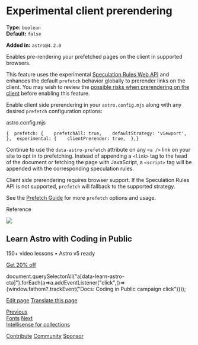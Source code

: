 Experimental client prerendering
================================

**Type:** `boolean`  
**Default:** `false`  

**Added in:** `astro@4.2.0`

Enables pre-rendering your prefetched pages on the client in supported browsers.

This feature uses the experimental [Speculation Rules Web API](https://developer.mozilla.org/en-US/docs/Web/API/Speculation_Rules_API) and enhances the default `prefetch` behavior globally to prerender links on the client. You may wish to review the [possible risks when prerendering on the client](https://developer.mozilla.org/en-US/docs/Web/API/Speculation_Rules_API#unsafe_prefetching) before enabling this feature.

Enable client side prerendering in your `astro.config.mjs` along with any desired `prefetch` configuration options:

astro.config.mjs

    {  prefetch: {    prefetchAll: true,    defaultStrategy: 'viewport',  },  experimental: {    clientPrerender: true,  },}

Continue to use the `data-astro-prefetch` attribute on any `<a />` link on your site to opt in to prefetching. Instead of appending a `<link>` tag to the head of the document or fetching the page with JavaScript, a `<script>` tag will be appended with the corresponding speculation rules.

Client side prerendering requires browser support. If the Speculation Rules API is not supported, `prefetch` will fallback to the supported strategy.

See the [Prefetch Guide](/en/guides/prefetch/) for more `prefetch` options and usage.

Reference

![](/_astro/CodingInPublic.DpaYu7Qd_5sx41.webp)

Learn Astro with **Coding in Public**
-------------------------------------

150+ video lessons • Astro v5 ready

[Get 20% off](https://learnastro.dev?code=ASTRO_PROMO)

document.querySelectorAll("a\[data-learn-astro-cta\]").forEach(a=>a.addEventListener("click",()=>{window.fathom?.trackEvent("Docs: Coding in Public campaign click")}));

[Edit page](https://github.com/withastro/docs/edit/main/src/content/docs/en/reference/experimental-flags/client-prerender.mdx) [Translate this page](https://contribute.docs.astro.build/guides/i18n/)

[Previous  
Fonts](/en/reference/experimental-flags/fonts/) [Next  
Intellisense for collections](/en/reference/experimental-flags/content-intellisense/)

[Contribute](/en/contribute/) [Community](https://astro.build/chat) [Sponsor](https://opencollective.com/astrodotbuild)

